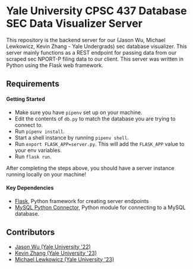 # Yale University CPSC 437 Database SEC Data Visualizer Server
This repository is the backend server for our (Jason Wu, Michael Lewkowicz, Kevin Zhang - Yale Undergrads) sec database visualizer. This server mainly functions as a REST endpoint for passing data from our scraped sec NPORT-P filing data to our client. This server was written in Python using the Flask web framework.

## Requirements

#### Getting Started
- Make sure you have `pipenv` set up on your machine.
- Edit the contents of `db.py` to match the database you are trying to connect to.
- Run `pipenv install`.
- Start a shell instance by running `pipenv shell`.
- Run `export FLASK_APP=server.py`. This will add the `FLASK_APP` value to your env variables.
- Run `flask run`. 

After completing the steps above, you should have a server instance running locally on your machine!

#### Key Dependencies

- [Flask](https://flask.palletsprojects.com/en/1.1.x/), Python framework for creating server endpoints
- [MySQL Python Connector](https://dev.mysql.com/doc/connector-python/en/), Python module for connecting to a MySQL database.

## Contributors
- [Jason Wu (Yale University '22)](https://github.com/jasonwu2153)
- [Kevin Zhang (Yale University '23)](https://github.com/kevinz917)
- [Michael Lewkowicz (Yale University '23)](https://github.com/MLewkowicz)
